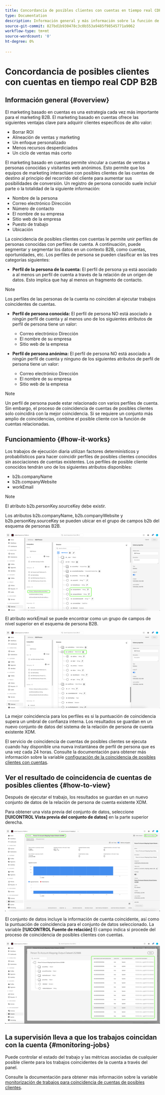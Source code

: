 ```yaml
---
title: Concordancia de posibles clientes con cuentas en tiempo real CDP B2B
type: Documentation
description: Información general y más información sobre la función de coincidencia de cuentas del posible cliente en CDP B2B del Experience Platform.
source-git-commit: 827bd1b930478c3c0b553a9485f98545771a9062
workflow-type: tm+mt
source-wordcount: '0'
ht-degree: 0%

---
```



# Concordancia de posibles clientes con cuentas en tiempo real CDP B2B

## Información general {#overview}

El marketing basado en cuentas es una estrategia cada vez más importante para el marketing B2B. El marketing basado en cuentas ofrece las siguientes ventajas clave para adquirir clientes específicos de alto valor:

- Borrar ROI
- Alineación de ventas y marketing
- Un enfoque personalizado
- Menos recursos desperdiciados
- Un ciclo de ventas más corto

El marketing basado en cuentas permite vincular a cuentas de ventas a personas conocidas y visitantes web anónimos. Esto permite que los equipos de marketing interactúen con posibles clientes de las cuentas de destino al principio del recorrido del cliente para aumentar sus posibilidades de conversión. Un registro de persona conocido suele incluir parte o la totalidad de la siguiente información:

- Nombre de la persona
- Correo electrónico Dirección
- Número de contacto
- El nombre de su empresa
- Sitio web de la empresa
- Puesto de trabajo
- Ubicación

La coincidencia de posibles clientes con cuentas le permite unir perfiles de personas conocidas con perfiles de cuenta. A continuación, puede segmentar y segmentar los datos en un contexto B2B, como cuentas, oportunidades, etc. Los perfiles de persona se pueden clasificar en las tres categorías siguientes:

- **Perfil de la persona de la cuenta:** El perfil de persona ya está asociado a al menos un perfil de cuenta a través de la relación de un origen de datos. Esto implica que hay al menos un fragmento de contacto.

>[!NOTE]
>
> Los perfiles de las personas de la cuenta no coinciden al ejecutar trabajos coincidentes de cuentas.

- **Perfil de persona conocida:** El perfil de persona NO está asociado a ningún perfil de cuenta y al menos uno de los siguientes atributos de perfil de persona tiene un valor:

   - Correo electrónico Dirección
   - El nombre de su empresa
   - Sitio web de la empresa

- **Perfil de persona anónima:** El perfil de persona NO está asociado a ningún perfil de cuenta y ninguno de los siguientes atributos de perfil de persona tiene un valor:

   - Correo electrónico Dirección
   - El nombre de su empresa
   - Sitio web de la empresa

>[!NOTE]
>
> Un perfil de persona puede estar relacionado con varios perfiles de cuenta. Sin embargo, el proceso de coincidencia de cuentas de posibles clientes solo coincidirá con la mejor coincidencia. Si se requiere un conjunto más amplio de coincidencias, combine el posible cliente con la función de cuentas relacionadas.

## Funcionamiento {#how-it-works}

Los trabajos de ejecución diaria utilizan factores determinísticos y probabilísticos para hacer coincidir perfiles de posibles clientes conocidos sin asociaciones de cuentas existentes. Los perfiles de posible cliente conocidos tendrán uno de los siguientes atributos disponibles:

- b2b.companyName
- b2b.companyWebsite
- workEmail

>[!NOTE]
>
> El atributo b2b.personKey.sourceKey debe existir.

Los atributos b2b.companyName, b2b.companyWebsite y b2b.personKey.sourceKey se pueden ubicar en el grupo de campos b2b del esquema de personas B2B.

![Esquema de persona B2B que muestra atributos](/help/rtcdp/accounts/images/b2b-person-schema.png)

El atributo workEmail se puede encontrar como un grupo de campos de nivel superior en el esquema de persona B2B.

![Esquema de persona B2B que muestra workEmail](/help/rtcdp/accounts/images/b2b-person-workemail.png)

La mejor coincidencia para los perfiles es si la puntuación de coincidencia supera un umbral de confianza interna. Los resultados se guardan en un nuevo conjunto de datos del sistema de la relación de persona de cuenta existente XDM.

El servicio de coincidencia de cuentas de posibles clientes se ejecuta cuando hay disponible una nueva instantánea de perfil de persona que es una vez cada 24 horas. Consulte la documentación para obtener más información sobre la variable [configuración de la coincidencia de posibles clientes con cuentas](/help/rtcdp/accounts/account-profile-ui-guide.md).

## Ver el resultado de coincidencia de cuentas de posibles clientes {#how-to-view}

Después de ejecutar el trabajo, los resultados se guardan en un nuevo conjunto de datos de la relación de persona de cuenta existente XDM.

Para obtener una vista previa del conjunto de datos, seleccione **[!UICONTROL Vista previa del conjunto de datos]** en la parte superior derecha.

![Nuevo conjunto de datos](/help/rtcdp/accounts/images/b2b-dataset-output.png)

El conjunto de datos incluye la información de cuenta coincidente, así como la puntuación de coincidencia para el conjunto de datos seleccionado. La variable **[!UICONTROL Fuente de relación]** El campo indica si procede del proceso de coincidencia de posibles clientes con cuentas.

![Obtener una vista previa de las puntuaciones de confianza del conjunto de datos y los resultados](/help/rtcdp/accounts/images/b2b-dataset-preview.png)

## La supervisión lleva a que los trabajos coincidan con la cuenta {#monitoring-jobs}

Puede controlar el estado del trabajo y las métricas asociadas de cualquier posible cliente para los trabajos coincidentes de la cuenta a través del panel.

Consulte la documentación para obtener más información sobre la variable [monitorización de trabajos para coincidencia de cuentas de posibles clientes](/help/dataflows/ui/b2b/monitor-profile-enrichment.md).
